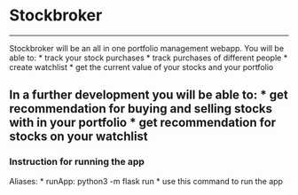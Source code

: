 # Stockbroker
---
Stockbroker will be an all in one portfolio management webapp.
You will be able to:
    * track your stock purchases
        * track purchases of different people
    * create watchlist
    * get the current value of your stocks and your portfolio

In a further development you will be able to:
    * get recommendation for buying and selling stocks with in your portfolio
    * get recommendation for stocks on your watchlist
---
### Instruction for running the app
Aliases:
    * runApp: python3 -m flask run
        * use this command to run the app
